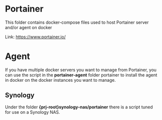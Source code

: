 # Portainer

This folder contains docker-compose files used to host Portainer server and/or agent on docker

Link: https://www.portainer.io/

# Agent

If you have multiple docker servers you want to manage from Portainer, you can use the script in the **portainer-agent** folder portainer to install the agent in docker on the docker instances you want to manage.

## Synology

Under the folder **{prj-root}synology-nas/portainer** there is a script tuned for use on a Synology NAS.
